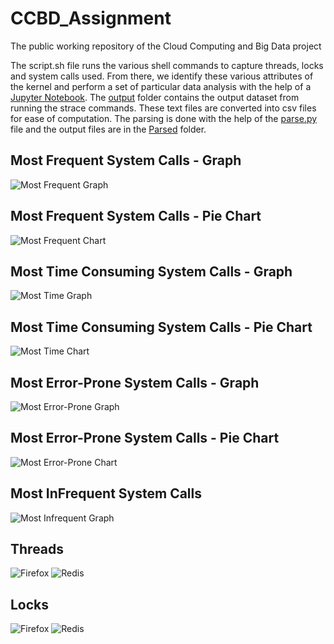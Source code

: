 # CCBD_Assignment

The public working repository of the Cloud Computing and Big Data project

The script.sh file runs the various shell commands to capture threads, locks and system calls used. 
From there, we identify these various attributes of the kernel and perform a set of particular data analysis with the help of a [Jupyter Notebook](https://github.com/RIT3shSapata/CCBD_Assignment/tree/main/Analysis). 
The [output](https://github.com/RIT3shSapata/CCBD_Assignment/tree/main/Output) folder contains the output dataset from running the strace commands. 
These text files are converted into csv files for ease of computation. The parsing is done with the help of the [parse.py](https://github.com/RIT3shSapata/CCBD_Assignment/blob/main/parse.py) file and the output files are in the [Parsed](https://github.com/RIT3shSapata/CCBD_Assignment/tree/main/Parsed) folder.

## Most Frequent System Calls - Graph
![Most Frequent Graph](/Pictures/Graphs/MostFrequentGraph.jpg)

## Most Frequent System Calls - Pie Chart
![Most Frequent Chart](/Pictures/Graphs/MostFrequentChart.jpg)

## Most Time Consuming System Calls - Graph
![Most Time Graph](/Pictures/Graphs/MostTimeGraph.jpg)

## Most Time Consuming System Calls - Pie Chart
![Most Time Chart](/Pictures/Graphs/MostTimeChart.jpg)

## Most Error-Prone System Calls - Graph
![Most Error-Prone Graph](/Pictures/Graphs/MostErrorGraph.jpg)

## Most Error-Prone System Calls - Pie Chart
![Most Error-Prone Chart](/Pictures/Graphs/MostErrorChart.jpg)

## Most InFrequent System Calls
![Most Infrequent Graph](/Pictures/Graphs/MostInfrequentGraph.jpg)


## Threads
![Firefox](/Pictures/firefox_threads.jpg)
![Redis](/Pictures/redis_threads.jpg)

## Locks
![Firefox](/Pictures/perf_report1.jpg)
![Redis](/Pictures/perf_report2.jpg)
